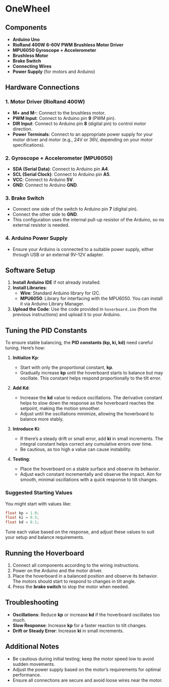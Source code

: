 # OneWheel

## Components

- **Arduino Uno**
- **RioRand 400W 6-60V PWM Brushless Motor Driver**
- **MPU6050 Gyroscope + Accelerometer**
- **Brushless Motor**
- **Brake Switch**
- **Connecting Wires**
- **Power Supply** (for motors and Arduino)

## Hardware Connections

### 1. **Motor Driver (RioRand 400W)**
   - **M+ and M-**: Connect to the brushless motor.
   - **PWM Input**: Connect to Arduino pin **9** (PWM pin).
   - **DIR Input**: Connect to Arduino pin **8** (digital pin) to control motor direction.
   - **Power Terminals**: Connect to an appropriate power supply for your motor driver and motor (e.g., 24V or 36V, depending on your motor specifications).

### 2. **Gyroscope + Accelerometer (MPU6050)**
   - **SDA (Serial Data)**: Connect to Arduino pin **A4**.
   - **SCL (Serial Clock)**: Connect to Arduino pin **A5**.
   - **VCC**: Connect to Arduino **5V**.
   - **GND**: Connect to Arduino **GND**.

### 3. **Brake Switch**
   - Connect one side of the switch to Arduino pin **7** (digital pin).
   - Connect the other side to **GND**.
   - This configuration uses the internal pull-up resistor of the Arduino, so no external resistor is needed.

### 4. **Arduino Power Supply**
   - Ensure your Arduino is connected to a suitable power supply, either through USB or an external 9V-12V adapter.

## Software Setup

1. **Install Arduino IDE** if not already installed.
2. **Install Libraries**:
   - **Wire**: Standard Arduino library for I2C.
   - **MPU6050**: Library for interfacing with the MPU6050. You can install it via Arduino Library Manager.
3. **Upload the Code**: Use the code provided in `hoverboard.ino` (from the previous instructions) and upload it to your Arduino.

## Tuning the PID Constants

To ensure stable balancing, the **PID constants (kp, ki, kd)** need careful tuning. Here’s how:

1. **Initialize Kp**:
   - Start with only the proportional constant, **kp**.
   - Gradually increase **kp** until the hoverboard starts to balance but may oscillate. This constant helps respond proportionally to the tilt error.
   
2. **Add Kd**:
   - Increase the **kd** value to reduce oscillations. The derivative constant helps to slow down the response as the hoverboard reaches the setpoint, making the motion smoother.
   - Adjust until the oscillations minimize, allowing the hoverboard to balance more stably.

3. **Introduce Ki**:
   - If there’s a steady drift or small error, add **ki** in small increments. The integral constant helps correct any cumulative errors over time.
   - Be cautious, as too high a value can cause instability.

4. **Testing**:
   - Place the hoverboard on a stable surface and observe its behavior.
   - Adjust each constant incrementally and observe the impact. Aim for smooth, minimal oscillations with a quick response to tilt changes.

### Suggested Starting Values

You might start with values like:
```cpp
float kp = 1.0;
float ki = 0.5;
float kd = 0.1;
```

Tune each value based on the response, and adjust these values to suit your setup and balance requirements.

## Running the Hoverboard

1. Connect all components according to the wiring instructions.
2. Power on the Arduino and the motor driver.
3. Place the hoverboard in a balanced position and observe its behavior. The motors should start to respond to changes in tilt angle.
4. Press the **brake switch** to stop the motor when needed.

## Troubleshooting

- **Oscillations**: Reduce **kp** or increase **kd** if the hoverboard oscillates too much.
- **Slow Response**: Increase **kp** for a faster reaction to tilt changes.
- **Drift or Steady Error**: Increase **ki** in small increments.

## Additional Notes

- Be cautious during initial testing; keep the motor speed low to avoid sudden movements.
- Adjust the power supply based on the motor’s requirements for optimal performance.
- Ensure all connections are secure and avoid loose wires near the motor.